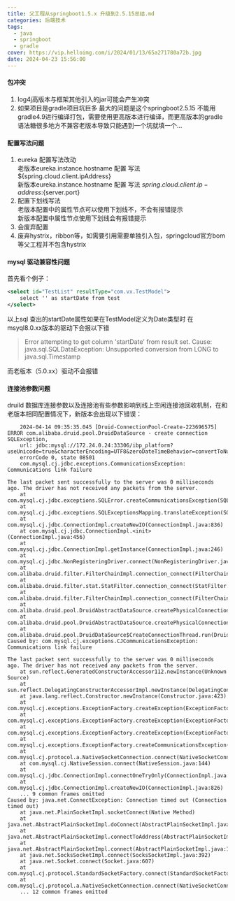 ```yaml
---
title: 父工程从springboot1.5.x 升级到2.5.15总结.md
categories: 后端技术 
tags:
  - java
  - springboot
  - gradle
cover: https://vip.helloimg.com/i/2024/01/13/65a271780a72b.jpg 
date: 2024-04-23 15:56:00
---
```


#### 包冲突
1. log4j高版本与框架其他引入的jar可能会产生冲突 
2. 如果项目是gradle项目坑巨多 最大的问题是这个springboot2.5.15 不能用gradle4.9进行编译打包，需要使用更高版本进行编译，而更高版本的gradle语法糖很多地方不兼容老版本导致只能遇到一个坑就填一个...

#### 配置写法问题
1. eureka 配置写法改动  
老版本eureka.instance.hostname 配置 写法${spring.cloud.client.ipAddress}  
新版本eureka.instance.hostname 配置 写法 ${spring.cloud.client.ip-address}:${server.port}  
2. 配置下划线写法  
老版本配置中的属性节点可以使用下划线不，不会有报错提示  
新版本配置中属性节点使用下划线会有报错提示  
3. 会废弃配置
4. 废弃hystrix，ribbon等，如需要引用需要单独引入包，springcloud官方bom等父工程并不包含hystrix

#### mysql 驱动兼容性问题
首先看个例子：
```xml
<select id="TestList" resultType="com.vx.TestModel">
	select '' as startDate from test 
</select>
```
以上sql 查出的startDate属性如果在TestModel定义为Date类型时
在msyql8.0.xx版本的驱动下会报以下错
> Error attempting to get column 'startDate' from result set.  Cause: java.sql.SQLDataException: Unsupported conversion from LONG to java.sql.Timestamp  

而老版本（5.0.xx）驱动不会报错


#### 连接池参数问题
druild 数据库连接参数以及连接池有些参数影响到线上空闲连接池回收机制，在和老版本相同配置情况下，新版本会出现以下错误：
```
	2024-04-14 09:35:35.045 [Druid-ConnectionPool-Create-223696575] ERROR com.alibaba.druid.pool.DruidDataSource - create connection SQLException, 
	url: jdbc:mysql://172.24.0.24:33306/ibp_platform?useUnicode=true&characterEncoding=UTF8&zeroDateTimeBehavior=convertToNull&useSSL=false&allowMultiQueries=true, 
	errorCode 0, state 08S01
	com.mysql.cj.jdbc.exceptions.CommunicationsException: Communications link failure

The last packet sent successfully to the server was 0 milliseconds ago. The driver has not received any packets from the server.
	at com.mysql.cj.jdbc.exceptions.SQLError.createCommunicationsException(SQLError.java:174)
	at com.mysql.cj.jdbc.exceptions.SQLExceptionsMapping.translateException(SQLExceptionsMapping.java:64)
	at com.mysql.cj.jdbc.ConnectionImpl.createNewIO(ConnectionImpl.java:836)
	at com.mysql.cj.jdbc.ConnectionImpl.<init>(ConnectionImpl.java:456)
	at com.mysql.cj.jdbc.ConnectionImpl.getInstance(ConnectionImpl.java:246)
	at com.mysql.cj.jdbc.NonRegisteringDriver.connect(NonRegisteringDriver.java:197)
	at com.alibaba.druid.filter.FilterChainImpl.connection_connect(FilterChainImpl.java:118)
	at com.alibaba.druid.filter.stat.StatFilter.connection_connect(StatFilter.java:232)
	at com.alibaba.druid.filter.FilterChainImpl.connection_connect(FilterChainImpl.java:112)
	at com.alibaba.druid.pool.DruidAbstractDataSource.createPhysicalConnection(DruidAbstractDataSource.java:1703)
	at com.alibaba.druid.pool.DruidAbstractDataSource.createPhysicalConnection(DruidAbstractDataSource.java:1786)
	at com.alibaba.druid.pool.DruidDataSource$CreateConnectionThread.run(DruidDataSource.java:2910)
Caused by: com.mysql.cj.exceptions.CJCommunicationsException: Communications link failure

The last packet sent successfully to the server was 0 milliseconds ago. The driver has not received any packets from the server.
	at sun.reflect.GeneratedConstructorAccessor112.newInstance(Unknown Source)
	at sun.reflect.DelegatingConstructorAccessorImpl.newInstance(DelegatingConstructorAccessorImpl.java:45)
	at java.lang.reflect.Constructor.newInstance(Constructor.java:423)
	at com.mysql.cj.exceptions.ExceptionFactory.createException(ExceptionFactory.java:61)
	at com.mysql.cj.exceptions.ExceptionFactory.createException(ExceptionFactory.java:105)
	at com.mysql.cj.exceptions.ExceptionFactory.createException(ExceptionFactory.java:151)
	at com.mysql.cj.exceptions.ExceptionFactory.createCommunicationsException(ExceptionFactory.java:167)
	at com.mysql.cj.protocol.a.NativeSocketConnection.connect(NativeSocketConnection.java:91)
	at com.mysql.cj.NativeSession.connect(NativeSession.java:144)
	at com.mysql.cj.jdbc.ConnectionImpl.connectOneTryOnly(ConnectionImpl.java:956)
	at com.mysql.cj.jdbc.ConnectionImpl.createNewIO(ConnectionImpl.java:826)
	... 9 common frames omitted
Caused by: java.net.ConnectException: Connection timed out (Connection timed out)
	at java.net.PlainSocketImpl.socketConnect(Native Method)
	at java.net.AbstractPlainSocketImpl.doConnect(AbstractPlainSocketImpl.java:350)
	at java.net.AbstractPlainSocketImpl.connectToAddress(AbstractPlainSocketImpl.java:206)
	at java.net.AbstractPlainSocketImpl.connect(AbstractPlainSocketImpl.java:188)
	at java.net.SocksSocketImpl.connect(SocksSocketImpl.java:392)
	at java.net.Socket.connect(Socket.java:607)
	at com.mysql.cj.protocol.StandardSocketFactory.connect(StandardSocketFactory.java:155)
	at com.mysql.cj.protocol.a.NativeSocketConnection.connect(NativeSocketConnection.java:65)
	... 12 common frames omitted
```